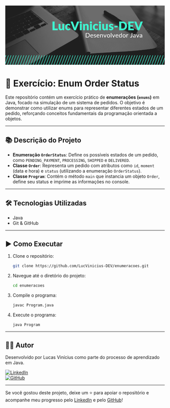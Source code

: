 ![Banner](https://github.com/LucVinicius-DEV/enumeracoes/blob/main/banner.png)

# 🔢 Exercício: Enum Order Status

Este repositório contém um exercício prático de **enumerações (`enums`)** em Java, focado na simulação de um sistema de pedidos. O objetivo é demonstrar como utilizar enums para representar diferentes estados de um pedido, reforçando conceitos fundamentais da programação orientada a objetos.

---

## 📚 Descrição do Projeto

- **Enumeração `OrderStatus`**: Define os possíveis estados de um pedido, como `PENDING_PAYMENT`, `PROCESSING`, `SHIPPED` e `DELIVERED`.
- **Classe `Order`**: Representa um pedido com atributos como `id`, `moment` (data e hora) e `status` (utilizando a enumeração `OrderStatus`).
- **Classe `Program`**: Contém o método `main` que instancia um objeto `Order`, define seu status e imprime as informações no console.

---

## 🛠️ Tecnologias Utilizadas

- Java
- Git & GitHub

---

## ▶️ Como Executar

1. Clone o repositório:
   ```bash
   git clone https://github.com/LucVinicius-DEV/enumeracoes.git
   ```
2. Navegue até o diretório do projeto:
   ```bash
   cd enumeracoes
   ```
3. Compile o programa:
   ```bash
   javac Program.java
   ```
4. Execute o programa:
   ```bash
   java Program
   ```

---

## 👨‍💻 Autor

Desenvolvido por Lucas Vinícius como parte do processo de aprendizado em Java.

[![LinkedIn](https://img.shields.io/badge/LinkedIn-Lucas%20Vinícius-blue?style=flat&logo=linkedin)](https://www.linkedin.com/in/lucas-vin%C3%ADcius-05b41a35b/)  
[![GitHub](https://img.shields.io/badge/GitHub-LucVinicius--DEV-black?style=flat&logo=github)](https://github.com/LucVinicius-DEV)

---

Se você gostou deste projeto, deixe um ⭐ para apoiar o repositório e acompanhe meu progresso pelo [LinkedIn](https://www.linkedin.com/in/lucas-vin%C3%ADcius-05b41a35b/) e pelo [GitHub](https://github.com/LucVinicius-DEV)!
